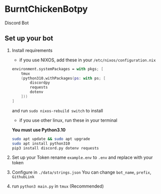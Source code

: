 # BurntChickenBotpy
Discord Bot

## Set up your bot

1. Install requirements

    * if you use NIXOS, add these in your `/etc/nixos/configuration.nix`

    ```nix
    environment.systemPackages = with pkgs; [
        tmux
        (python310.withPackages(ps: with ps; [
            discordpy
            requests
            dotenv
        ]))
    ]
    ```
    and run `sudo nixos-rebuild switch` to install

    * if you use other linux, run these in your terminal
    
    **You must use Python3.10**
    ```bash
    sudo apt update && sudo apt upgrade
    sudo apt install python310
    pip3 install discord.py dotenv requests
    ```

2. Set up your Token
    rename `example.env` to `.env` and replace with your token
3. Configure in `./data/strings.json`
    You can change `bot_name`, `prefix`, `GithubLink`
4. run `python3 main.py` in `tmux` (Recommended)